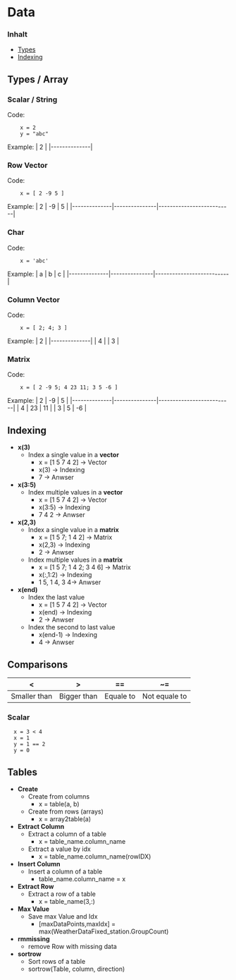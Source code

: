 # Data

### Inhalt 
- [Types](#Types)
- [Indexing](#Indexing)

## Types / Array
### Scalar / String
Code:
```
    x = 2
    y = "abc"
```
Example:
| 2        |
|--------------|

### Row Vector
Code:
```
    x = [ 2 -9 5 ] 
```
Example:
| 2        | -9         | 5                    |
|--------------|---------------|--------------------------|

### Char
Code:
```
    x = 'abc' 
```
Example:
| a        | b         | c                    |
|--------------|---------------|--------------------------|

### Column Vector
Code:
```
    x = [ 2; 4; 3 ] 
```
Example:
| 2        |
|--------------|
| 4         | 
| 3         | 

### Matrix
Code:
```
    x = [ 2 -9 5; 4 23 11; 3 5 -6 ] 
```
Example:
| 2        | -9         | 5                    |
|--------------|---------------|--------------------------|
| 4         | 23          | 11                     |
| 3         | 5          | -6                     |

## Indexing
- **x(3)**
    - Index a single value in a **vector**
        - x = [1 5 7 4 2] -> Vector
        - x(3) -> Indexing
        - 7 -> Anwser
- **x(3:5)**
    - Index multiple values in a **vector**
        - x = [1 5 7 4 2] -> Vector
        - x(3:5) -> Indexing
        - 7 4 2 -> Anwser
- **x(2,3)**
    - Index a single value in a **matrix**
        - x = [1 5 7; 1 4 2] -> Matrix
        - x(2,3) -> Indexing
        - 2 -> Anwser
    - Index multiple values in a **matrix**
        - x = [1 5 7; 1 4 2; 3 4 6] -> Matrix
        - x(:,1:2) -> Indexing
        - 1 5, 1 4, 3 4-> Anwser
- **x(end)**
    - Index the last value
        - x = [1 5 7 4 2] -> Vector
        - x(end) -> Indexing
        - 2 -> Anwser
    - Index the second to last value
        - x(end-1) -> Indexing
        - 4 -> Anwser
## Comparisons    
| <        | >         | ==                    |  ~=       |
|--------------|---------------|-------------------|-----|
| Smaller than    | Bigger than | Equale to       | Not equale to |

 
### Scalar
```
  x = 3 < 4
  x = 1
  y = 1 == 2
  y = 0 
```

## Tables

- **Create**
    - Create from columns
        - x = table(a, b)
    - Create from rows (arrays)
        - x = array2table(a)
- **Extract Column**
    - Extract a column of a table
        - x = table_name.column_name
    - Extract a value by idx
        - x = table_name.column_name(rowIDX)
- **Insert Column**
    - Insert a column of a table
        - table_name.column_name = x
- **Extract Row**
    - Extract a row of a table
        - x = table_name(3,:)
- **Max Value**
    - Save max Value and Idx
        - [maxDataPoints,maxIdx] = max(WeatherDataFixed_station.GroupCount)
- **rmmissing**
    - remove Row with missing data
- **sortrow**
    - Sort rows of a  table
    - sortrow(Table, column, direction)
